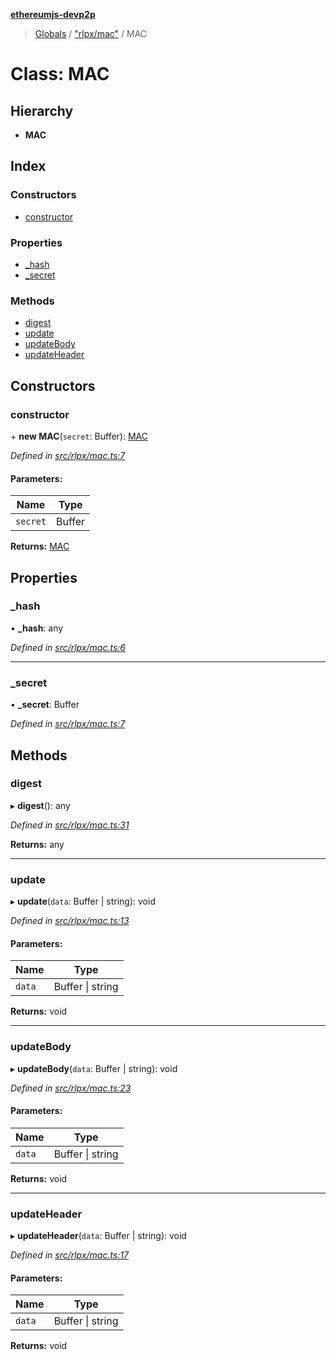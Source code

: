 **[ethereumjs-devp2p](../README.md)**

> [Globals](../README.md) / ["rlpx/mac"](../modules/_rlpx_mac_.md) / MAC

# Class: MAC

## Hierarchy

* **MAC**

## Index

### Constructors

* [constructor](_rlpx_mac_.mac.md#constructor)

### Properties

* [\_hash](_rlpx_mac_.mac.md#_hash)
* [\_secret](_rlpx_mac_.mac.md#_secret)

### Methods

* [digest](_rlpx_mac_.mac.md#digest)
* [update](_rlpx_mac_.mac.md#update)
* [updateBody](_rlpx_mac_.mac.md#updatebody)
* [updateHeader](_rlpx_mac_.mac.md#updateheader)

## Constructors

### constructor

\+ **new MAC**(`secret`: Buffer): [MAC](_rlpx_mac_.mac.md)

*Defined in [src/rlpx/mac.ts:7](https://github.com/ethereumjs/ethereumjs-devp2p/blob/master/src/rlpx/mac.ts#L7)*

#### Parameters:

Name | Type |
------ | ------ |
`secret` | Buffer |

**Returns:** [MAC](_rlpx_mac_.mac.md)

## Properties

### \_hash

•  **\_hash**: any

*Defined in [src/rlpx/mac.ts:6](https://github.com/ethereumjs/ethereumjs-devp2p/blob/master/src/rlpx/mac.ts#L6)*

___

### \_secret

•  **\_secret**: Buffer

*Defined in [src/rlpx/mac.ts:7](https://github.com/ethereumjs/ethereumjs-devp2p/blob/master/src/rlpx/mac.ts#L7)*

## Methods

### digest

▸ **digest**(): any

*Defined in [src/rlpx/mac.ts:31](https://github.com/ethereumjs/ethereumjs-devp2p/blob/master/src/rlpx/mac.ts#L31)*

**Returns:** any

___

### update

▸ **update**(`data`: Buffer \| string): void

*Defined in [src/rlpx/mac.ts:13](https://github.com/ethereumjs/ethereumjs-devp2p/blob/master/src/rlpx/mac.ts#L13)*

#### Parameters:

Name | Type |
------ | ------ |
`data` | Buffer \| string |

**Returns:** void

___

### updateBody

▸ **updateBody**(`data`: Buffer \| string): void

*Defined in [src/rlpx/mac.ts:23](https://github.com/ethereumjs/ethereumjs-devp2p/blob/master/src/rlpx/mac.ts#L23)*

#### Parameters:

Name | Type |
------ | ------ |
`data` | Buffer \| string |

**Returns:** void

___

### updateHeader

▸ **updateHeader**(`data`: Buffer \| string): void

*Defined in [src/rlpx/mac.ts:17](https://github.com/ethereumjs/ethereumjs-devp2p/blob/master/src/rlpx/mac.ts#L17)*

#### Parameters:

Name | Type |
------ | ------ |
`data` | Buffer \| string |

**Returns:** void
